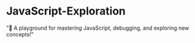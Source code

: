 # JavaScript-Exploration
"🚀 A playground for mastering JavaScript, debugging, and exploring new concepts!"
